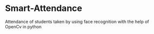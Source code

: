# Smart-Attendance
Attendance of students taken by using face recognition with the help of OpenCv in python

